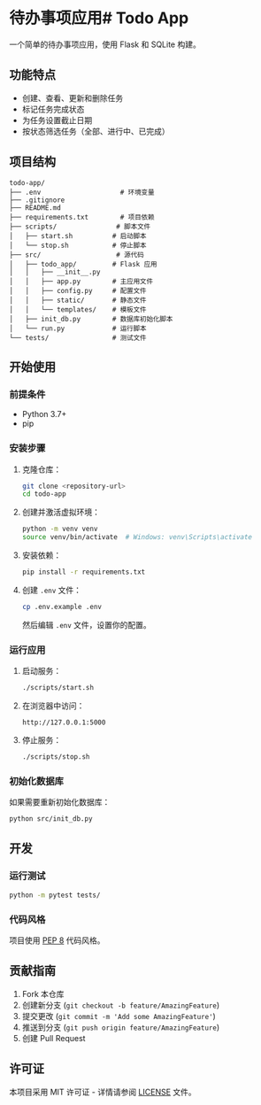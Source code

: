 # 待办事项应用# Todo App

一个简单的待办事项应用，使用 Flask 和 SQLite 构建。

## 功能特点

- 创建、查看、更新和删除任务
- 标记任务完成状态
- 为任务设置截止日期
- 按状态筛选任务（全部、进行中、已完成）

## 项目结构

```
todo-app/
├── .env                    # 环境变量
├── .gitignore
├── README.md
├── requirements.txt        # 项目依赖
├── scripts/               # 脚本文件
│   ├── start.sh          # 启动脚本
│   └── stop.sh           # 停止脚本
├── src/                   # 源代码
│   ├── todo_app/         # Flask 应用
│   │   ├── __init__.py
│   │   ├── app.py        # 主应用文件
│   │   ├── config.py     # 配置文件
│   │   ├── static/       # 静态文件
│   │   └── templates/    # 模板文件
│   ├── init_db.py        # 数据库初始化脚本
│   └── run.py            # 运行脚本
└── tests/                # 测试文件
```

## 开始使用

### 前提条件

- Python 3.7+
- pip

### 安装步骤

1. 克隆仓库：
   ```bash
   git clone <repository-url>
   cd todo-app
   ```

2. 创建并激活虚拟环境：
   ```bash
   python -m venv venv
   source venv/bin/activate  # Windows: venv\Scripts\activate
   ```

3. 安装依赖：
   ```bash
   pip install -r requirements.txt
   ```

4. 创建 `.env` 文件：
   ```bash
   cp .env.example .env
   ```
   
   然后编辑 `.env` 文件，设置你的配置。

### 运行应用

1. 启动服务：
   ```bash
   ./scripts/start.sh
   ```

2. 在浏览器中访问：
   ```
   http://127.0.0.1:5000
   ```

3. 停止服务：
   ```bash
   ./scripts/stop.sh
   ```

### 初始化数据库

如果需要重新初始化数据库：

```bash
python src/init_db.py
```

## 开发

### 运行测试

```bash
python -m pytest tests/
```

### 代码风格

项目使用 [PEP 8](https://www.python.org/dev/peps/pep-0008/) 代码风格。

## 贡献指南

1. Fork 本仓库
2. 创建新分支 (`git checkout -b feature/AmazingFeature`)
3. 提交更改 (`git commit -m 'Add some AmazingFeature'`)
4. 推送到分支 (`git push origin feature/AmazingFeature`)
5. 创建 Pull Request

## 许可证

本项目采用 MIT 许可证 - 详情请参阅 [LICENSE](LICENSE) 文件。
